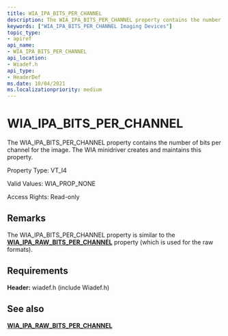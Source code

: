 ```yaml
---
title: WIA_IPA_BITS_PER_CHANNEL
description: The WIA_IPA_BITS_PER_CHANNEL property contains the number of bits per channel for the image. The WIA minidriver creates and maintains this property.
keywords: ["WIA_IPA_BITS_PER_CHANNEL Imaging Devices"]
topic_type:
- apiref
api_name:
- WIA_IPA_BITS_PER_CHANNEL
api_location:
- Wiadef.h
api_type:
- HeaderDef
ms.date: 10/04/2021
ms.localizationpriority: medium
---
```


# WIA_IPA_BITS_PER_CHANNEL

The WIA_IPA_BITS_PER_CHANNEL property contains the number of bits per channel for the image. The WIA minidriver creates and maintains this property.

Property Type: VT_I4

Valid Values: WIA_PROP_NONE

Access Rights: Read-only

## Remarks

The WIA_IPA_BITS_PER_CHANNEL property is similar to the [**WIA_IPA_RAW_BITS_PER_CHANNEL**](wia-ipa-raw-bits-per-channel.md) property (which is used for the raw formats).

## Requirements

**Header:** wiadef.h (include Wiadef.h)

## See also

[**WIA_IPA_RAW_BITS_PER_CHANNEL**](wia-ipa-raw-bits-per-channel.md)
